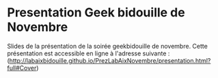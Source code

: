 Presentation Geek bidouille de Novembre
===================

Slides de la présentation de la soirée geekbidouille de novembre. Cette présentation est accessible en ligne à l'adresse suivante : (http://labaixbidouille.github.io/PrezLabAixNovembre/presentation.html?full#Cover)
